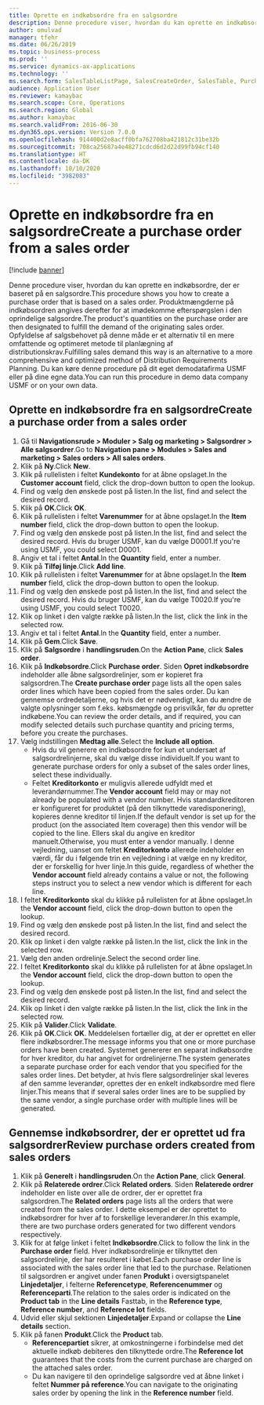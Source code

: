 ```yaml
---
title: Oprette en indkøbsordre fra en salgsordre
description: Denne procedure viser, hvordan du kan oprette en indkøbsordre, der er baseret på en salgsordre.
author: omulvad
manager: tfehr
ms.date: 06/26/2019
ms.topic: business-process
ms.prod: ''
ms.service: dynamics-ax-applications
ms.technology: ''
ms.search.form: SalesTableListPage, SalesCreateOrder, SalesTable, PurchCreateFromSalesOrder, VendAccountItemLookup, SalesTableReferences, PurchTable
audience: Application User
ms.reviewer: kamaybac
ms.search.scope: Core, Operations
ms.search.region: Global
ms.author: kamaybac
ms.search.validFrom: 2016-06-30
ms.dyn365.ops.version: Version 7.0.0
ms.openlocfilehash: 914400d2e8acff0bfa762708ba421812c31be32b
ms.sourcegitcommit: 708ca25687a4e48271cdcd6d2d22d99fb94cf140
ms.translationtype: HT
ms.contentlocale: da-DK
ms.lasthandoff: 10/10/2020
ms.locfileid: "3982083"
---
```

# <a name="create-a-purchase-order-from-a-sales-order"></a><span data-ttu-id="ab089-103">Oprette en indkøbsordre fra en salgsordre</span><span class="sxs-lookup"><span data-stu-id="ab089-103">Create a purchase order from a sales order</span></span>

[!include [banner](../../includes/banner.md)]

<span data-ttu-id="ab089-104">Denne procedure viser, hvordan du kan oprette en indkøbsordre, der er baseret på en salgsordre.</span><span class="sxs-lookup"><span data-stu-id="ab089-104">This procedure shows you how to create a purchase order that is based on a sales order.</span></span> <span data-ttu-id="ab089-105">Produktmængderne på indkøbsordren angives derefter for at imødekomme efterspørgslen i den oprindelige salgsordre.</span><span class="sxs-lookup"><span data-stu-id="ab089-105">The product's quantities on the purchase order are then designated to fulfill the demand of the originating sales order.</span></span> <span data-ttu-id="ab089-106">Opfyldelse af salgsbehovet på denne måde er et alternativ til en mere omfattende og optimeret metode til planlægning af distributionskrav.</span><span class="sxs-lookup"><span data-stu-id="ab089-106">Fulfilling sales demand this way is an alternative to a more comprehensive and optimized method of Distribution Requirements Planning.</span></span> <span data-ttu-id="ab089-107">Du kan køre denne procedure på dit eget demodatafirma USMF eller på dine egne data.</span><span class="sxs-lookup"><span data-stu-id="ab089-107">You can run this procedure in demo data company USMF or on your own data.</span></span>


## <a name="create-a-purchase-order-from-a-sales-order"></a><span data-ttu-id="ab089-108">Oprette en indkøbsordre fra en salgsordre</span><span class="sxs-lookup"><span data-stu-id="ab089-108">Create a purchase order from a sales order</span></span>
1. <span data-ttu-id="ab089-109">Gå til **Navigationsrude > Moduler > Salg og marketing > Salgsordrer > Alle salgsordrer**.</span><span class="sxs-lookup"><span data-stu-id="ab089-109">Go to **Navigation pane > Modules > Sales and marketing > Sales orders > All sales orders**.</span></span>
2. <span data-ttu-id="ab089-110">Klik på **Ny**.</span><span class="sxs-lookup"><span data-stu-id="ab089-110">Click **New**.</span></span>
3. <span data-ttu-id="ab089-111">Klik på rullelisten i feltet **Kundekonto** for at åbne opslaget.</span><span class="sxs-lookup"><span data-stu-id="ab089-111">In the **Customer account** field, click the drop-down button to open the lookup.</span></span>
4. <span data-ttu-id="ab089-112">Find og vælg den ønskede post på listen.</span><span class="sxs-lookup"><span data-stu-id="ab089-112">In the list, find and select the desired record.</span></span>
5. <span data-ttu-id="ab089-113">Klik på **OK**.</span><span class="sxs-lookup"><span data-stu-id="ab089-113">Click **OK**.</span></span>
6. <span data-ttu-id="ab089-114">Klik på rullelisten i feltet **Varenummer** for at åbne opslaget.</span><span class="sxs-lookup"><span data-stu-id="ab089-114">In the **Item number** field, click the drop-down button to open the lookup.</span></span>
7. <span data-ttu-id="ab089-115">Find og vælg den ønskede post på listen.</span><span class="sxs-lookup"><span data-stu-id="ab089-115">In the list, find and select the desired record.</span></span> <span data-ttu-id="ab089-116">Hvis du bruger USMF, kan du vælge D0001.</span><span class="sxs-lookup"><span data-stu-id="ab089-116">If you're using USMF, you could select D0001.</span></span>  
8. <span data-ttu-id="ab089-117">Angiv et tal i feltet **Antal**.</span><span class="sxs-lookup"><span data-stu-id="ab089-117">In the **Quantity** field, enter a number.</span></span>
9. <span data-ttu-id="ab089-118">Klik på **Tilføj linje**.</span><span class="sxs-lookup"><span data-stu-id="ab089-118">Click **Add line**.</span></span>
10. <span data-ttu-id="ab089-119">Klik på rullelisten i feltet **Varenummer** for at åbne opslaget.</span><span class="sxs-lookup"><span data-stu-id="ab089-119">In the **Item number** field, click the drop-down button to open the lookup.</span></span>
11. <span data-ttu-id="ab089-120">Find og vælg den ønskede post på listen.</span><span class="sxs-lookup"><span data-stu-id="ab089-120">In the list, find and select the desired record.</span></span> <span data-ttu-id="ab089-121">Hvis du bruger USMF, kan du vælge T0020.</span><span class="sxs-lookup"><span data-stu-id="ab089-121">If you're using USMF, you could select T0020.</span></span>  
12. <span data-ttu-id="ab089-122">Klik op linket i den valgte række på listen.</span><span class="sxs-lookup"><span data-stu-id="ab089-122">In the list, click the link in the selected row.</span></span>
13. <span data-ttu-id="ab089-123">Angiv et tal i feltet **Antal**.</span><span class="sxs-lookup"><span data-stu-id="ab089-123">In the **Quantity** field, enter a number.</span></span>
14. <span data-ttu-id="ab089-124">Klik på **Gem**.</span><span class="sxs-lookup"><span data-stu-id="ab089-124">Click **Save**.</span></span>
15. <span data-ttu-id="ab089-125">Klik på **Salgsordre** i **handlingsruden**.</span><span class="sxs-lookup"><span data-stu-id="ab089-125">On the **Action Pane**, click **Sales order**.</span></span>
16. <span data-ttu-id="ab089-126">Klik på **Indkøbsordre**.</span><span class="sxs-lookup"><span data-stu-id="ab089-126">Click **Purchase order**.</span></span> <span data-ttu-id="ab089-127">Siden **Opret indkøbsordre** indeholder alle åbne salgsordrelinjer, som er kopieret fra salgsordren.</span><span class="sxs-lookup"><span data-stu-id="ab089-127">The **Create purchase order** page lists all the open sales order lines which have been copied from the sales order.</span></span> <span data-ttu-id="ab089-128">Du kan gennemse ordredetaljerne, og hvis det er nødvendigt, kan du ændre de valgte oplysninger som f.eks. købsmængde og prisvilkår, før du opretter indkøbene.</span><span class="sxs-lookup"><span data-stu-id="ab089-128">You can review the order details, and if required, you can modify selected details such purchase quantity and pricing terms, before you create the purchases.</span></span> 
17. <span data-ttu-id="ab089-129">Vælg indstillingen **Medtag alle**.</span><span class="sxs-lookup"><span data-stu-id="ab089-129">Select the **Include all option**.</span></span>
    - <span data-ttu-id="ab089-130">Hvis du vil generere en indkøbsordre for kun et undersæt af salgsordrelinjerne, skal du vælge disse individuelt.</span><span class="sxs-lookup"><span data-stu-id="ab089-130">If you want to generate purchase orders for only a subset of the sales order lines, select these individually.</span></span>  
    - <span data-ttu-id="ab089-131">Feltet **Kreditorkonto** er muligvis allerede udfyldt med et leverandørnummer.</span><span class="sxs-lookup"><span data-stu-id="ab089-131">The **Vendor account** field may or may not already be populated with a vendor number.</span></span> <span data-ttu-id="ab089-132">Hvis standardkreditoren er konfigureret for produktet (på den tilknyttede varedisponering), kopieres denne kreditor til linjen.</span><span class="sxs-lookup"><span data-stu-id="ab089-132">If the default vendor is set up for the product (on the associated Item coverage) then this vendor will be copied  to the line.</span></span> <span data-ttu-id="ab089-133">Ellers skal du angive en kreditor manuelt.</span><span class="sxs-lookup"><span data-stu-id="ab089-133">Otherwise, you must enter a vendor manually.</span></span>  <span data-ttu-id="ab089-134">I denne vejledning, uanset om feltet **Kreditorkonto** allerede indeholder en værdi, får du i følgende trin en vejledning i at vælge en ny kreditor, der er forskellig for hver linje.</span><span class="sxs-lookup"><span data-stu-id="ab089-134">In this guide, regardless of whether the **Vendor account** field already contains a value or not, the following steps instruct you to select a new vendor which is different for each line.</span></span>  
18. <span data-ttu-id="ab089-135">I feltet **Kreditorkonto** skal du klikke på rullelisten for at åbne opslaget.</span><span class="sxs-lookup"><span data-stu-id="ab089-135">In the **Vendor account** field, click the drop-down button to open the lookup.</span></span>
19. <span data-ttu-id="ab089-136">Find og vælg den ønskede post på listen.</span><span class="sxs-lookup"><span data-stu-id="ab089-136">In the list, find and select the desired record.</span></span>
20. <span data-ttu-id="ab089-137">Klik op linket i den valgte række på listen.</span><span class="sxs-lookup"><span data-stu-id="ab089-137">In the list, click the link in the selected row.</span></span>
21. <span data-ttu-id="ab089-138">Vælg den anden ordrelinje.</span><span class="sxs-lookup"><span data-stu-id="ab089-138">Select the second order line.</span></span>
22. <span data-ttu-id="ab089-139">I feltet **Kreditorkonto** skal du klikke på rullelisten for at åbne opslaget.</span><span class="sxs-lookup"><span data-stu-id="ab089-139">In the **Vendor account** field, click the drop-down button to open the lookup.</span></span>
23. <span data-ttu-id="ab089-140">Find og vælg den ønskede post på listen.</span><span class="sxs-lookup"><span data-stu-id="ab089-140">In the list, find and select the desired record.</span></span>
24. <span data-ttu-id="ab089-141">Klik op linket i den valgte række på listen.</span><span class="sxs-lookup"><span data-stu-id="ab089-141">In the list, click the link in the selected row.</span></span>
25. <span data-ttu-id="ab089-142">Klik på **Valider**.</span><span class="sxs-lookup"><span data-stu-id="ab089-142">Click **Validate**.</span></span>
26. <span data-ttu-id="ab089-143">Klik på **OK**.</span><span class="sxs-lookup"><span data-stu-id="ab089-143">Click **OK**.</span></span> <span data-ttu-id="ab089-144">Meddelelsen fortæller dig, at der er oprettet en eller flere indkøbsordrer.</span><span class="sxs-lookup"><span data-stu-id="ab089-144">The message informs you that one or more purchase orders have been created.</span></span> <span data-ttu-id="ab089-145">Systemet genererer en separat indkøbsordre for hver kreditor, du har angivet for ordrelinjerne.</span><span class="sxs-lookup"><span data-stu-id="ab089-145">The system generates a separate purchase order for each vendor that you specified for the sales order lines.</span></span> <span data-ttu-id="ab089-146">Det betyder, at hvis flere salgsordrelinjer skal leveres af den samme leverandør, oprettes der en enkelt indkøbsordre med flere linjer.</span><span class="sxs-lookup"><span data-stu-id="ab089-146">This means that if several sales order lines are to be supplied by the same vendor, a single purchase order with multiple lines will be generated.</span></span>  

## <a name="review-purchase-orders-created-from-sales-orders"></a><span data-ttu-id="ab089-147">Gennemse indkøbsordrer, der er oprettet ud fra salgsordrer</span><span class="sxs-lookup"><span data-stu-id="ab089-147">Review purchase orders created from sales orders</span></span>
1. <span data-ttu-id="ab089-148">Klik på **Generelt** i **handlingsruden**.</span><span class="sxs-lookup"><span data-stu-id="ab089-148">On the **Action Pane**, click **General**.</span></span>
2. <span data-ttu-id="ab089-149">Klik på **Relaterede ordrer**.</span><span class="sxs-lookup"><span data-stu-id="ab089-149">Click **Related orders**.</span></span> <span data-ttu-id="ab089-150">Siden **Relaterede ordrer** indeholder en liste over alle de ordrer, der er oprettet fra salgsordren.</span><span class="sxs-lookup"><span data-stu-id="ab089-150">The **Related orders** page lists all the orders that were created from the sales order.</span></span> <span data-ttu-id="ab089-151">I dette eksempel er der oprettet to indkøbsordrer for hver af to forskellige leverandører.</span><span class="sxs-lookup"><span data-stu-id="ab089-151">In this example, there are two purchase orders generated for two different vendors respectively.</span></span> 
3. <span data-ttu-id="ab089-152">Klik for at følge linket i feltet **Indkøbsordre**.</span><span class="sxs-lookup"><span data-stu-id="ab089-152">Click to follow the link in the **Purchase order** field.</span></span> <span data-ttu-id="ab089-153">Hver indkøbsordrelinje er tilknyttet den salgsordrelinje, der har resulteret i købet.</span><span class="sxs-lookup"><span data-stu-id="ab089-153">Each purchase order line is associated with the sales order line that led to the purchase.</span></span> <span data-ttu-id="ab089-154">Relationen til salgsordren er angivet under fanen **Produkt** i oversigtspanelet **Linjedetaljer**, i felterne **Referencetype**, **Referencenummer** og **Referenceparti**.</span><span class="sxs-lookup"><span data-stu-id="ab089-154">The relation to the sales order is indicated on the **Product tab** in the **Line details** Fasttab, in the **Reference type**, **Reference number**, and **Reference lot** fields.</span></span>  
4. <span data-ttu-id="ab089-155">Udvid eller skjul sektionen **Linjedetaljer**.</span><span class="sxs-lookup"><span data-stu-id="ab089-155">Expand or collapse the **Line details** section.</span></span>
5. <span data-ttu-id="ab089-156">Klik på fanen **Produkt**.</span><span class="sxs-lookup"><span data-stu-id="ab089-156">Click the **Product** tab.</span></span>
    - <span data-ttu-id="ab089-157">**Referencepartiet** sikrer, at omkostningerne i forbindelse med det aktuelle indkøb debiteres den tilknyttede ordre.</span><span class="sxs-lookup"><span data-stu-id="ab089-157">The **Reference lot** guarantees that the costs from the current purchase are charged on the attached sales order.</span></span>  
    - <span data-ttu-id="ab089-158">Du kan navigere til den oprindelige salgsordre ved at åbne linket i feltet **Nummer på reference**.</span><span class="sxs-lookup"><span data-stu-id="ab089-158">You can navigate to the originating sales order by opening the link in the **Reference number** field.</span></span>  

